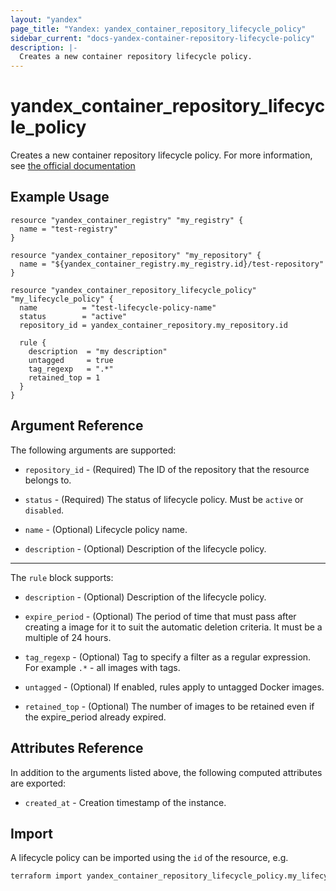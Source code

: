 ```yaml
---
layout: "yandex"
page_title: "Yandex: yandex_container_repository_lifecycle_policy"
sidebar_current: "docs-yandex-container-repository-lifecycle-policy"
description: |-
  Creates a new container repository lifecycle policy.
---
```


# yandex\_container\_repository\_lifecycle\_policy

Creates a new container repository lifecycle policy. For more information, see
[the official documentation](https://cloud.yandex.com/en-ru/docs/container-registry/concepts/lifecycle-policy)

## Example Usage

```hcl
resource "yandex_container_registry" "my_registry" {
  name = "test-registry"
}

resource "yandex_container_repository" "my_repository" {
  name = "${yandex_container_registry.my_registry.id}/test-repository"
}

resource "yandex_container_repository_lifecycle_policy" "my_lifecycle_policy" {
  name          = "test-lifecycle-policy-name"
  status        = "active"
  repository_id = yandex_container_repository.my_repository.id

  rule {
    description  = "my description"
    untagged     = true
    tag_regexp   = ".*"
    retained_top = 1
  }
}
```

## Argument Reference

The following arguments are supported:

* `repository_id` - (Required) The ID of the repository that the resource belongs to.

* `status` - (Required) The status of lifecycle policy. Must be `active` or `disabled`.

* `name` - (Optional) Lifecycle policy name.

* `description` - (Optional) Description of the lifecycle policy.

---

The `rule` block supports:

* `description` - (Optional) Description of the lifecycle policy.

* `expire_period` - (Optional) The period of time that must pass after creating a image for it to suit the automatic deletion criteria. It must be a multiple of 24 hours.

* `tag_regexp` - (Optional) Tag to specify a filter as a regular expression. For example `.*` - all images with tags.

* `untagged` - (Optional) If enabled, rules apply to untagged Docker images.

* `retained_top` - (Optional) The number of images to be retained even if the expire_period already expired.

## Attributes Reference

In addition to the arguments listed above, the following computed attributes are exported:

* `created_at` - Creation timestamp of the instance.

## Import

A lifecycle policy can be imported using the `id` of the resource, e.g.

```bash
terraform import yandex_container_repository_lifecycle_policy.my_lifecycle_policy lifecycle_policy_id
```
